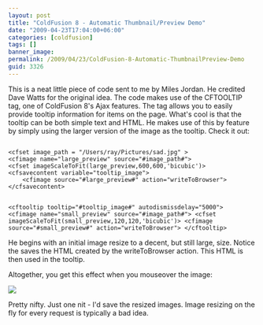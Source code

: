 ```yaml
---
layout: post
title: "ColdFusion 8 - Automatic Thumbnail/Preview Demo"
date: "2009-04-23T17:04:00+06:00"
categories: [coldfusion]
tags: []
banner_image: 
permalink: /2009/04/23/ColdFusion-8-Automatic-ThumbnailPreview-Demo
guid: 3326
---
```


This is a neat little piece of code sent to me by Miles Jordan. He credited Dave Watts for the original idea. The code makes use of the CFTOOLTIP tag, one of ColdFusion 8's Ajax features. The tag allows you to easily provide tooltip information for items on the page. What's cool is that the tooltip can be both simple text and HTML. He makes use of this by feature by simply using the larger version of the image as the tooltip. Check it out:

<code>
&lt;cfset image_path = "/Users/ray/Pictures/sad.jpg" &gt;
&lt;cfimage name="large_preview" source="#image_path#"&gt;
&lt;cfset imageScaleToFit(large_preview,600,600,'bicubic')&gt;
&lt;cfsavecontent variable="tooltip_image"&gt;
	&lt;cfimage source="#large_preview#" action="writeToBrowser"&gt;
&lt;/cfsavecontent&gt;

&lt;cftooltip tooltip="#tooltip_image#" autodismissdelay="5000"&gt;
	&lt;cfimage name="small_preview" source="#image_path#"&gt;
	&lt;cfset imageScaleToFit(small_preview,120,120,'bicubic')&gt;
	&lt;cfimage source="#small_preview#" action="writeToBrowser"&gt;
&lt;/cftooltip&gt;
</code>

He begins with an initial image resize to a decent, but still large, size. Notice the saves the HTML created by the writeToBrowser action. This HTML is then used in the tooltip.

Altogether, you get this effect when you mouseover the image:

<img src="https://static.raymondcamden.com/images//moo.png">

Pretty nifty. Just one nit - I'd save the resized images. Image resizing on the fly for every request is typically a bad idea.